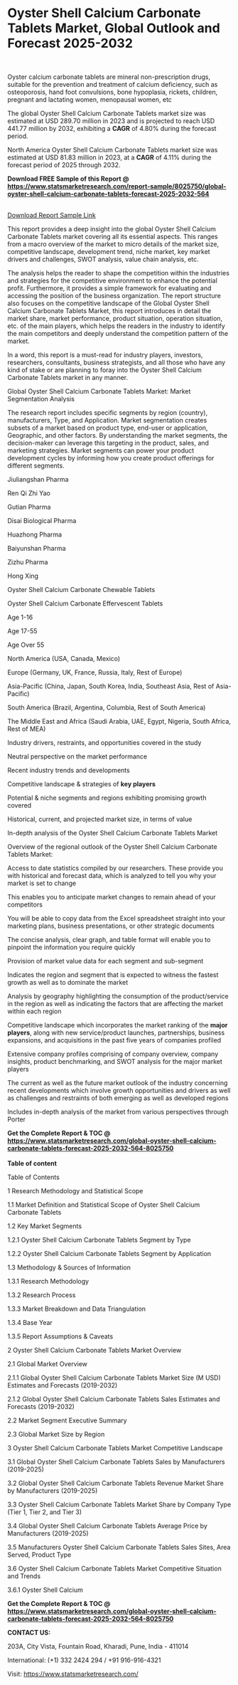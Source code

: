 <h1>Oyster Shell Calcium Carbonate Tablets Market, Global Outlook and Forecast 2025-2032</h1><br/><p>
 
 Oyster calcium carbonate tablets are mineral non-prescription drugs, suitable for the prevention and treatment of calcium deficiency, such as osteoporosis, hand foot convulsions, bone hypoplasia, rickets, children, pregnant and lactating women, menopausal women, etc</p><p>
 
 The global Oyster Shell Calcium Carbonate Tablets market size was estimated at USD 289.70 million in 2023 and is projected to reach USD 441.77 million by 2032, exhibiting a <strong>CAGR</strong> of 4.80% during the forecast period.</p><p>
 
 North America Oyster Shell Calcium Carbonate Tablets market size was estimated at USD 81.83 million in 2023, at a <strong>CAGR</strong> of 4.11% during the forecast period of 2025 through 2032.</p><div><b>Download FREE Sample of this Report @ <a href="https://www.statsmarketresearch.com/download-free-sample/8025750/global-oyster-shell-calcium-carbonate-tablets-forecast-2025-2032-564">https://www.statsmarketresearch.com/report-sample/8025750/global-oyster-shell-calcium-carbonate-tablets-forecast-2025-2032-564</a></b></div><br><p><a href="https://www.statsmarketresearch.com/download-free-sample/8025750/global-oyster-shell-calcium-carbonate-tablets-forecast-2025-2032-564">Download Report Sample Link</a></p><p>
 
 This report provides a deep insight into the global Oyster Shell Calcium Carbonate Tablets market covering all its essential aspects. This ranges from a macro overview of the market to micro details of the market size, competitive landscape, development trend, niche market, key market drivers and challenges, SWOT analysis, value chain analysis, etc.</p><p>
 
 The analysis helps the reader to shape the competition within the industries and strategies for the competitive environment to enhance the potential profit. Furthermore, it provides a simple framework for evaluating and accessing the position of the business organization. The report structure also focuses on the competitive landscape of the Global Oyster Shell Calcium Carbonate Tablets Market, this report introduces in detail the market share, market performance, product situation, operation situation, etc. of the main players, which helps the readers in the industry to identify the main competitors and deeply understand the competition pattern of the market.</p><p>In a word, this report is a must-read for industry players, investors, researchers, consultants, business strategists, and all those who have any kind of stake or are planning to foray into the Oyster Shell Calcium Carbonate Tablets market in any manner.</p><p>Global Oyster Shell Calcium Carbonate Tablets Market: Market Segmentation Analysis</p><p>The research report includes specific segments by region (country), manufacturers, Type, and Application. Market segmentation creates subsets of a market based on product type, end-user or application, Geographic, and other factors. By understanding the market segments, the decision-maker can leverage this targeting in the product, sales, and marketing strategies. Market segments can power your product development cycles by informing how you create product offerings for different segments.</p><p>Jiuliangshan Pharma</p><p>Ren Qi Zhi Yao</p><p>Gutian Pharma</p><p>Disai Biological Pharma</p><p>Huazhong Pharma</p><p>Baiyunshan Pharma</p><p>Zizhu Pharma</p><p>Hong Xing</p><p>
 
 </p><p>Oyster Shell Calcium Carbonate Chewable Tablets</p><p>Oyster Shell Calcium Carbonate Effervescent Tablets</p><p>
 
 </p><p>Age 1-16</p><p>Age 17-55</p><p>Age Over 55</p><p>
 
 </p><p>North America (USA, Canada, Mexico)</p><p>Europe (Germany, UK, France, Russia, Italy, Rest of Europe)</p><p>Asia-Pacific (China, Japan, South Korea, India, Southeast Asia, Rest of Asia-Pacific)</p><p>South America (Brazil, Argentina, Columbia, Rest of South America)</p><p>The Middle East and Africa (Saudi Arabia, UAE, Egypt, Nigeria, South Africa, Rest of MEA)</p><p>
 
 </p><p>Industry drivers, restraints, and opportunities covered in the study</p><p>Neutral perspective on the market performance</p><p>Recent industry trends and developments</p><p>Competitive landscape & strategies of <strong>key players</strong></p><p>Potential & niche segments and regions exhibiting promising growth covered</p><p>Historical, current, and projected market size, in terms of value</p><p>In-depth analysis of the Oyster Shell Calcium Carbonate Tablets Market</p><p>Overview of the regional outlook of the Oyster Shell Calcium Carbonate Tablets Market:</p><p>
 
 </p><p>Access to date statistics compiled by our researchers. These provide you with historical and forecast data, which is analyzed to tell you why your market is set to change</p><p>This enables you to anticipate market changes to remain ahead of your competitors</p><p>You will be able to copy data from the Excel spreadsheet straight into your marketing plans, business presentations, or other strategic documents</p><p>The concise analysis, clear graph, and table format will enable you to pinpoint the information you require quickly</p><p>Provision of market value data for each segment and sub-segment</p><p>Indicates the region and segment that is expected to witness the fastest growth as well as to dominate the market</p><p>Analysis by geography highlighting the consumption of the product/service in the region as well as indicating the factors that are affecting the market within each region</p><p>Competitive landscape which incorporates the market ranking of the <strong>major players</strong>, along with new service/product launches, partnerships, business expansions, and acquisitions in the past five years of companies profiled</p><p>Extensive company profiles comprising of company overview, company insights, product benchmarking, and SWOT analysis for the major market players</p><p>The current as well as the future market outlook of the industry concerning recent developments which involve growth opportunities and drivers as well as challenges and restraints of both emerging as well as developed regions</p><p>Includes in-depth analysis of the market from various perspectives through Porter</p><div><b>Get the Complete Report & TOC @ <a href="https://www.statsmarketresearch.com/global-oyster-shell-calcium-carbonate-tablets-forecast-2025-2032-564-8025750">https://www.statsmarketresearch.com/global-oyster-shell-calcium-carbonate-tablets-forecast-2025-2032-564-8025750</a></b></div><br><b>Table of content</b><p>Table of Contents<br />
 
 1 Research Methodology and Statistical Scope<br />
 
 1.1 Market Definition and Statistical Scope of Oyster Shell Calcium Carbonate Tablets<br />
 
 1.2 Key Market Segments<br />
 
 1.2.1 Oyster Shell Calcium Carbonate Tablets Segment by Type<br />
 
 1.2.2 Oyster Shell Calcium Carbonate Tablets Segment by Application<br />
 
 1.3 Methodology & Sources of Information<br />
 
 1.3.1 Research Methodology<br />
 
 1.3.2 Research Process<br />
 
 1.3.3 Market Breakdown and Data Triangulation<br />
 
 1.3.4 Base Year<br />
 
 1.3.5 Report Assumptions & Caveats<br />
 
 2 Oyster Shell Calcium Carbonate Tablets Market Overview<br />
 
 2.1 Global Market Overview<br />
 
 2.1.1 Global Oyster Shell Calcium Carbonate Tablets Market Size (M USD) Estimates and Forecasts (2019-2032)<br />
 
 2.1.2 Global Oyster Shell Calcium Carbonate Tablets Sales Estimates and Forecasts (2019-2032)<br />
 
 2.2 Market Segment Executive Summary<br />
 
 2.3 Global Market Size by Region<br />
 
 3 Oyster Shell Calcium Carbonate Tablets Market Competitive Landscape<br />
 
 3.1 Global Oyster Shell Calcium Carbonate Tablets Sales by Manufacturers (2019-2025)<br />
 
 3.2 Global Oyster Shell Calcium Carbonate Tablets Revenue Market Share by Manufacturers (2019-2025)<br />
 
 3.3 Oyster Shell Calcium Carbonate Tablets Market Share by Company Type (Tier 1, Tier 2, and Tier 3)<br />
 
 3.4 Global Oyster Shell Calcium Carbonate Tablets Average Price by Manufacturers (2019-2025)<br />
 
 3.5 Manufacturers Oyster Shell Calcium Carbonate Tablets Sales Sites, Area Served, Product Type<br />
 
 3.6 Oyster Shell Calcium Carbonate Tablets Market Competitive Situation and Trends<br />
 
 3.6.1 Oyster Shell Calcium<br><div><b>Get the Complete Report & TOC @ <a href="https://www.statsmarketresearch.com/global-oyster-shell-calcium-carbonate-tablets-forecast-2025-2032-564-8025750">https://www.statsmarketresearch.com/global-oyster-shell-calcium-carbonate-tablets-forecast-2025-2032-564-8025750</a></b></div></p>
 
 <b>CONTACT US:</b><br>
 
 203A, City Vista, Fountain Road, Kharadi, Pune, India - 411014 <br>
 
 International: (+1) 332 2424 294 / +91 916-916-4321<br>
 
 Visit: <a href="https://www.statsmarketresearch.com/">https://www.statsmarketresearch.com/</a>
 
 <br>